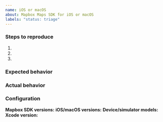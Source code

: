 ```yaml
---
name: iOS or macOS
about: Mapbox Maps SDK for iOS or macOS
labels: "status: triage"
---
```

<!--
Hello and thanks for contributing to the Mapbox Maps SDKs for iOS and macOS! To help us diagnose your problem quickly, please:

 - Include a minimal demonstration of the bug, including code, logs, and screenshots.
 - Ensure you can reproduce the bug using the latest release.
 - Only post to report a bug or request a feature; direct all other questions to: https://stackoverflow.com/questions/tagged/mapbox

Start with a brief description below this line. -->

### Steps to reproduce

 1.
 2.
 3.

### Expected behavior



### Actual behavior



### Configuration

**Mapbox SDK versions:** 
**iOS/macOS versions:** 
**Device/simulator models:**
**Xcode version:** 
